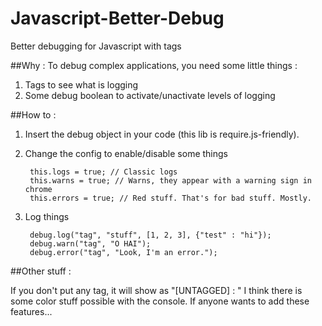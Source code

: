 Javascript-Better-Debug
=======================

Better debugging for Javascript with tags

##Why :
To debug complex applications, you need some little things :
1. Tags to see what is logging
2. Some debug boolean to activate/unactivate levels of logging

##How to :

1. Insert the debug object in your code (this lib is require.js-friendly).
2. Change the config to enable/disable some things
		
		this.logs = true; // Classic logs
		this.warns = true; // Warns, they appear with a warning sign in chrome
		this.errors = true; // Red stuff. That's for bad stuff. Mostly.

3. Log things
	
		debug.log("tag", "stuff", [1, 2, 3], {"test" : "hi"});
		debug.warn("tag", "O HAI");
		debug.error("tag", "Look, I'm an error.");

##Other stuff :

If you don't put any tag, it will show as "[UNTAGGED] : "
I think there is some color stuff possible with the console. If anyone wants to add these features...